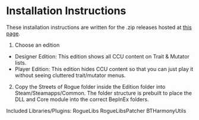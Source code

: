 ﻿# Installation Instructions
These installation instructions are written for the .zip releases hosted at [this page](https://gamebanana.com/mods/380574).

1. Choose an edition
  - Designer Edition: This edition shows all CCU content on Trait & Mutator lists.
  - Player Edition: This edition hides CCU content so that you can just play it without seeing cluttered trait/mutator menus.

2. Copy the Streets of Rogue folder inside the Edition folder into Steam/Steamapps/Common. 
The folder structure is prebuilt to place the DLL and Core module into the correct BepInEx folders.

Included Libraries/Plugins:
	RogueLibs
	RogueLibsPatcher
	BTHarmonyUtils